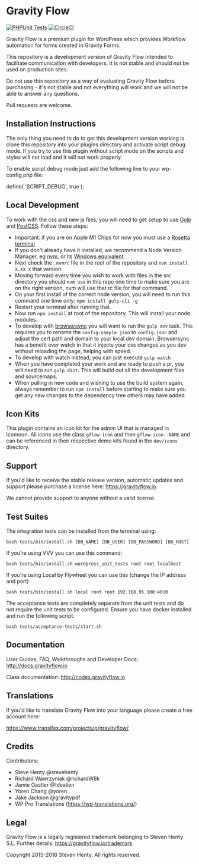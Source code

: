 Gravity Flow
==============================

[![PHPUnit Tests](https://github.com/gravityflow/gravityflow/workflows/PHPUnit%20Tests/badge.svg?branch=master)](https://github.com/gravityflow/gravityflow/actions?query=branch%3Amaster+workflow%3A%22PHPUnit+Tests%22)  [![CircleCI](https://circleci.com/gh/gravityflow/gravityflow.svg?style=svg)](https://circleci.com/gh/gravityflow/gravityflow)

Gravity Flow is a premium plugin for WordPress which provides Workflow automation for forms created in Gravity Forms.

This repository is a development version of Gravity Flow intended to facilitate communication with developers. It is not stable and should not be used on production sites.

Do not use this repository as a way of evaluating Gravity Flow before purchasing - it's not stable and not everything will work and we will not be able to answer any questions.

Pull requests are welcome.

## Installation Instructions
The only thing you need to do to get this development version working is clone this repository into your plugins directory and activate script debug mode. If you try to use this plugin without script mode on the scripts and styles will not load and it will not work properly.

To enable script debug mode just add the following line to your wp-config.php file:

define( 'SCRIPT_DEBUG', true );

## Local Development
To work with the css and new js files, you will need to get setup to use [Gulp](https://gulpjs.com/) and [PostCSS](https://postcss.org/). Follow these steps:

* Important: if you are on Apple M1 Chips for now you must use a [Rosetta terminal](https://osxdaily.com/2020/11/18/how-run-homebrew-x86-terminal-apple-silicon-mac/)
* If you don't already have it installed, we recommend a Node Version Manager, eg [nvm](https://github.com/nvm-sh/nvm), or its [Windows equivalent](https://github.com/coreybutler/nvm-windows).
* Next check the `.nvmrc` file in the root of the repository and `nvm install X.XX.X` that version.
* Moving forward every time you wish to work with files in the src directory you should `nvm use` in this repo one time to make sure you are on the right version, nvm will use that rc file for that command.
* On your first install of the correct node version, you will need to run this command one time only: `npm install gulp-cli -g`
* Restart your terminal after running that.
* Now run `npm install` at root of the repository. This will install your node modules.
* To develop with [browsersync](https://browsersync.io/) you will want to run the `gulp dev` task. This requires you to rename the `config-sample.json` to `config.json` and adjust the cert path and domain to your local dev domain. Browsersync has a benefit over watch in that it injects your css changes as you dev without reloading the page, helping with speed.
* To develop with watch instead, you can just execute `gulp watch`
* When you have completed your work and are ready to push a pr, you will need to run `gulp dist`. This will build out all the development files and sourcemaps.
* When pulling in new code and wishing to use the build system again, always remember to run `npm install` before starting to make sure you get any new changes to the dependency tree others may have added.

## Icon Kits

This plugin contains an icon kit for the admin UI that is managed in Icomoon. All icons use the class `gflow-icon` and then `gflow-icon--NAME` and can be referenced in their respective demo kits found in the `dev/icons` directory.

## Support
If you'd like to receive the stable release version, automatic updates and support please purchase a license here: https://gravityflow.io. 

We cannot provide support to anyone without a valid license.

## Test Suites

The integration tests can be installed from the terminal using:

    bash tests/bin/install.sh [DB_NAME] [DB_USER] [DB_PASSWORD] [DB_HOST]


If you're using VVV you can use this command:

	bash tests/bin/install.sh wordpress_unit_tests root root localhost

If you're using Local by Flywheel you can use this (change the IP address and port)

    bash tests/bin/install.sh local root root 192.168.95.100:4010

The acceptance tests are completely separate from the unit tests and do not require the unit tests to be configured. Ensure you have docker installed and run the following script:
 
    bash tests/acceptance-tests/start.sh


## Documentation
User Guides, FAQ, Walkthroughs and Developer Docs: http://docs.gravityflow.io

Class documentation: http://codex.gravityflow.io

## Translations
If you'd like to translate Gravity Flow into your language please create a free account here:

https://www.transifex.com/projects/p/gravityflow/

## Credits
Contributors:

* Steve Henty @stevehenty
* Richard Wawrzyniak @richardW8k
* Jamie Oastler @Idealien
* Yoren Chang @yoren
* Jake Jackson @gravitypdf
* WP Pro Translations (https://wp-translations.org/)

## Legal
Gravity Flow is a legally registered trademark belonging to Steven Henty S.L. Further details: https://gravityflow.io/trademark

Copyright 2015-2018 Steven Henty. All rights reserved.

